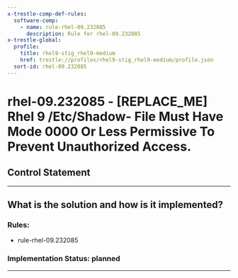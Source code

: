 ```yaml
---
x-trestle-comp-def-rules:
  software-comp:
    - name: rule-rhel-09.232085
      description: Rule for rhel-09.232085
x-trestle-global:
  profile:
    title: rhel9-stig_rhel9-medium
    href: trestle://profiles/rhel9-stig_rhel9-medium/profile.json
  sort-id: rhel-09.232085
---
```


# rhel-09.232085 - \[REPLACE_ME\] Rhel 9 /Etc/Shadow- File Must Have Mode 0000 Or Less Permissive To Prevent Unauthorized Access.

## Control Statement

______________________________________________________________________

## What is the solution and how is it implemented?

<!-- For implementation status enter one of: implemented, partial, planned, alternative, not-applicable -->

<!-- Note that the list of rules under ### Rules: is read-only and changes will not be captured after assembly to JSON -->

<!-- Add control implementation description here for control: rhel-09.232085 -->

### Rules:

  - rule-rhel-09.232085

### Implementation Status: planned

______________________________________________________________________
